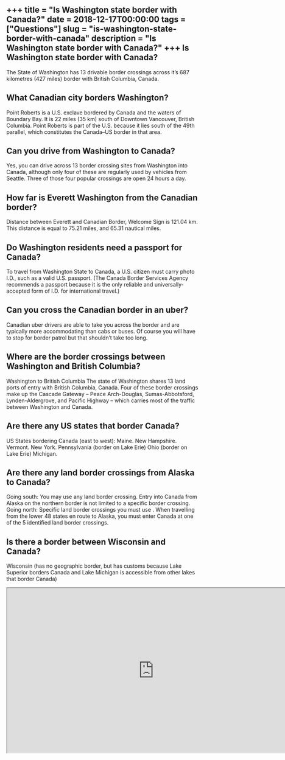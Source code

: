 +++
title = "Is Washington state border with Canada?"
date = 2018-12-17T00:00:00
tags = ["Questions"]
slug = "is-washington-state-border-with-canada"
description = "Is Washington state border with Canada?"
+++
Is Washington state border with Canada?
---------------------------------------

The State of Washington has 13 drivable border crossings across it’s 687 kilometres (427 miles) border with British Columbia, Canada.

What Canadian city borders Washington?
--------------------------------------

Point Roberts is a U.S. exclave bordered by Canada and the waters of Boundary Bay. It is 22 miles (35 km) south of Downtown Vancouver, British Columbia. Point Roberts is part of the U.S. because it lies south of the 49th parallel, which constitutes the Canada–US border in that area.

Can you drive from Washington to Canada?
----------------------------------------

Yes, you can drive across 13 border crossing sites from Washington into Canada, although only four of these are regularly used by vehicles from Seattle. Three of those four popular crossings are open 24 hours a day.

How far is Everett Washington from the Canadian border?
-------------------------------------------------------

Distance between Everett and Canadian Border, Welcome Sign is 121.04 km. This distance is equal to 75.21 miles, and 65.31 nautical miles.

Do Washington residents need a passport for Canada?
---------------------------------------------------

To travel from Washington State to Canada, a U.S. citizen must carry photo I.D., such as a valid U.S. passport. (The Canada Border Services Agency recommends a passport because it is the only reliable and universally-accepted form of I.D. for international travel.)

Can you cross the Canadian border in an uber?
---------------------------------------------

Canadian uber drivers are able to take you across the border and are typically more accommodating than cabs or buses. Of course you will have to stop for border patrol but that shouldn’t take too long.

Where are the border crossings between Washington and British Columbia?
-----------------------------------------------------------------------

Washington to British Columbia The state of Washington shares 13 land ports of entry with British Columbia, Canada. Four of these border crossings make up the Cascade Gateway – Peace Arch-Douglas, Sumas-Abbotsford, Lynden-Aldergrove, and Pacific Highway – which carries most of the traffic between Washington and Canada.

Are there any US states that border Canada?
-------------------------------------------

US States bordering Canada (east to west): Maine. New Hampshire. Vermont. New York. Pennsylvania (border on Lake Erie) Ohio (border on Lake Erie) Michigan.

Are there any land border crossings from Alaska to Canada?
----------------------------------------------------------

Going south: You may use any land border crossing. Entry into Canada from Alaska on the northern border is not limited to a specific border crossing. Going north: Specific land border crossings you must use . When travelling from the lower 48 states en route to Alaska, you must enter Canada at one of the 5 identified land border crossings.

Is there a border between Wisconsin and Canada?
-----------------------------------------------

Wisconsin (has no geographic border, but has customs because Lake Superior borders Canada and Lake Michigan is accessible from other lakes that border Canada)

<iframe allow="accelerometer; autoplay; clipboard-write; encrypted-media; gyroscope; picture-in-picture" allowfullscreen="" class="__youtube_prefs__  epyt-is-override  no-lazyload" data-no-lazy="1" data-origheight="433" data-origwidth="770" data-skipgform_ajax_framebjll="" height="433" id="_ytid_84160" loading="lazy" src="https://www.youtube.com/embed/S1xTIAS_Ffo?enablejsapi=1&autoplay=0&cc_load_policy=0&cc_lang_pref=&iv_load_policy=1&loop=0&modestbranding=0&rel=1&fs=1&playsinline=0&autohide=2&theme=dark&color=red&controls=1&" title="YouTube player" width="770"></iframe>